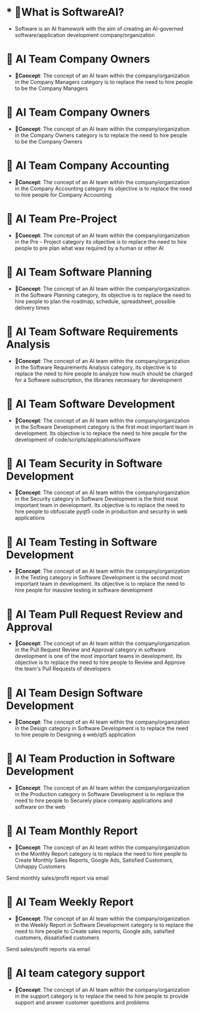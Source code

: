 # * **💭What is SoftwareAI?**
* Software is an AI framework with the aim of creating an AI-governed software/application development company/organization




# 
# 
# 
# 
# 🧠 AI Team Company Owners 
* **💭Concept**:
The concept of an AI team within the company/organization in the Company Managers category is to replace the need to hire people to be the Company Managers

#
#
#
# 🧠 AI Team Company Owners 
* **💭Concept**:
The concept of an AI team within the company/organization in the Company Owners category is to replace the need to hire people to be the Company Owners

#
#
#
# 🧠 AI Team Company Accounting
* **💭Concept**:
The concept of an AI team within the company/organization in the Company Accounting category its objective is to replace the need to hire people for Company Accounting

#
#
#
# 🧠 AI Team Pre-Project 
* **💭Concept**:
The concept of an AI team within the company/organization in the Pre - Project category its objective is to replace the need to hire people to pre plan what was required by a human or other AI

#
#
#
# 🧠 AI Team Software Planning
* **💭Concept**:
The concept of an AI team within the company/organization in the Software Planning category, its objective is to replace the need to hire people to plan the roadmap, schedule, spreadsheet, possible delivery times

#
#
#

# 🧠 AI Team Software Requirements Analysis
* **💭Concept**:
The concept of an AI team within the company/organization in the Software Requirements Analysis category, its objective is to replace the need to hire people to analyze how much should be charged for a Software subscription, the libraries necessary for development

#
#
#

# 🧠 AI Team Software Development
* **💭Concept**:
The concept of an AI team within the company/organization in the Software Development category is the first most important team in development. Its objective is to replace the need to hire people for the development of code/scripts/applications/software

#
#
#
# 🧠 AI Team Security in Software Development
* **💭Concept**:
The concept of an AI team within the company/organization in the Security category in Software Development is the third most important team in development. Its objective is to replace the need to hire people to obfuscate pyqt5 code in production and security in web applications

#
#
#

# 🧠 AI Team Testing in Software Development
* **💭Concept**:
The concept of an AI team within the company/organization in the Testing category in Software Development is the second most important team in development. Its objective is to replace the need to hire people for massive testing in software development

#
#
#


# 🧠 AI Team Pull Request Review and Approval
* **💭Concept**:
The concept of an AI team within the company/organization in the Pull Request Review and Approval category in software development is one of the most important teams in development. Its objective is to replace the need to hire people to Review and Approve the team's Pull Requests of developers


#
#
#


# 🧠 AI Team Design Software Development
* **💭Concept**:
The concept of an AI team within the company/organization in the Design category in Software Development is to replace the need to hire people to 
Designing a web/qt5 application


#
#
#



# 🧠 AI Team Production in Software Development
* **💭Concept**:
The concept of an AI team within the company/organization in the Production category in Software Development is to replace the need to hire people to 
Securely place company applications and software on the web


#
#
#

# 🧠 AI Team Monthly Report 
* **💭Concept**:
The concept of an AI team within the company/organization in the Monthly Report category is to replace the need to hire people to 
Create Monthly Sales Reports, Google Ads, Satisfied Customers, Unhappy Customers

Send monthly sales/profit report via email

#
#
#

# 🧠 AI Team Weekly Report 
* **💭Concept**:
 The concept of an AI team within the company/organization in the Weekly Report in Software Development category is to replace the need to hire people to 
Create sales reports, Google ads, satisfied customers, dissatisfied customers

Send sales/profit reports via email

#
#
#








# 🧠 AI team category support
* **💭Concept**:
 The concept of an AI team within the company/organization in the support category is to replace the need to hire people to provide support and answer customer questions and problems


#
#
#





